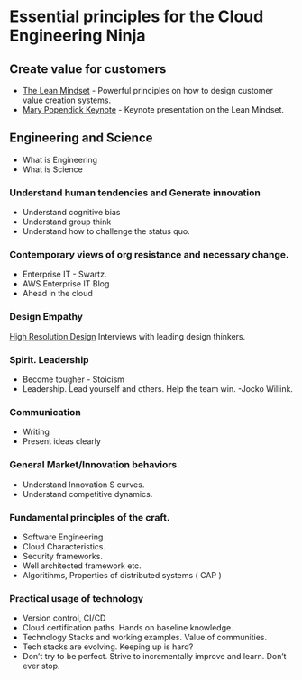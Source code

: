 # Essential principles for the Cloud Engineering Ninja



## Create value for customers

* [The Lean Mindset](http://www.poppendieck.com/) - Powerful principles on how to design customer value creation systems.
* [Mary Popendick Keynote](https://www.youtube.com/watch?v=TwasxNk1824&t=2287s) - Keynote presentation on the Lean Mindset.

## Engineering and Science

*  What is Engineering
*  What is Science

### Understand human tendencies and Generate innovation
* Understand cognitive bias
* Understand group think
* Understand how to challenge the status quo.

### Contemporary views of org resistance and necessary change.
* Enterprise IT - Swartz.
* AWS Enterprise IT Blog
* Ahead in the cloud

### Design Empathy
[High Resolution Design](https://www.youtube.com/channel/UCzBkNPSxw15qrW_Y8p-oCUw) Interviews with leading design thinkers.


### Spirit. Leadership
*  Become tougher - Stoicism
* Leadership. Lead yourself and others. Help the team win. -Jocko Willink.

### Communication
* Writing
* Present ideas clearly

### General Market/Innovation behaviors
* Understand Innovation S curves.
* Understand competitive dynamics.


### Fundamental principles of the craft.
* Software Engineering
* Cloud Characteristics.
* Security frameworks.
* Well architected framework etc.
* Algoritihms, Properties of distributed systems ( CAP )

### Practical  usage of technology
* Version control, CI/CD
* Cloud certification paths. Hands on baseline knowledge.
* Technology Stacks and working examples. Value of communities.
* Tech stacks are evolving. Keeping  up is hard?
* Don’t try to be perfect. Strive to incrementally improve and learn. Don’t ever stop.

